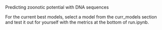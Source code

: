 Predicting zoonotic potential with DNA sequences

For the current best models, select a model from the curr_models section and test it out for yourself with the metrics at the bottom of run.ipynb.
